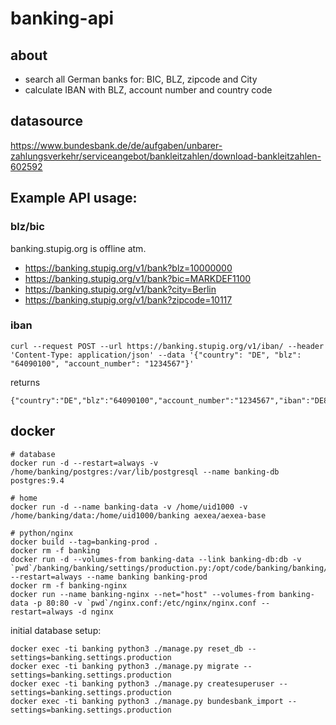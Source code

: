 # banking-api

## about

- search all German banks for: BIC, BLZ, zipcode and City
- calculate IBAN with BLZ, account number and country code


## datasource

https://www.bundesbank.de/de/aufgaben/unbarer-zahlungsverkehr/serviceangebot/bankleitzahlen/download-bankleitzahlen-602592

## Example API usage:

### blz/bic

banking.stupig.org is offline atm.

* https://banking.stupig.org/v1/bank?blz=10000000
* https://banking.stupig.org/v1/bank?bic=MARKDEF1100
* https://banking.stupig.org/v1/bank?city=Berlin
* https://banking.stupig.org/v1/bank?zipcode=10117

### iban

```
curl --request POST --url https://banking.stupig.org/v1/iban/ --header 'Content-Type: application/json' --data '{"country": "DE", "blz": "64090100", "account_number": "1234567"}'
```

returns

```
{"country":"DE","blz":"64090100","account_number":"1234567","iban":"DE80640901000001234567"}
```


## docker

```
# database
docker run -d --restart=always -v /home/banking/postgres:/var/lib/postgresql --name banking-db postgres:9.4

# home
docker run -d --name banking-data -v /home/uid1000 -v /home/banking/data:/home/uid1000/banking aexea/aexea-base

# python/nginx
docker build --tag=banking-prod .
docker rm -f banking
docker run -d --volumes-from banking-data --link banking-db:db -v `pwd`/banking/banking/settings/production.py:/opt/code/banking/banking/settings/production.py --restart=always --name banking banking-prod
docker rm -f banking-nginx
docker run --name banking-nginx --net="host" --volumes-from banking-data -p 80:80 -v `pwd`/nginx.conf:/etc/nginx/nginx.conf --restart=always -d nginx
```

initial database setup:

```
docker exec -ti banking python3 ./manage.py reset_db --settings=banking.settings.production
docker exec -ti banking python3 ./manage.py migrate --settings=banking.settings.production
docker exec -ti banking python3 ./manage.py createsuperuser --settings=banking.settings.production
docker exec -ti banking python3 ./manage.py bundesbank_import --settings=banking.settings.production
```
